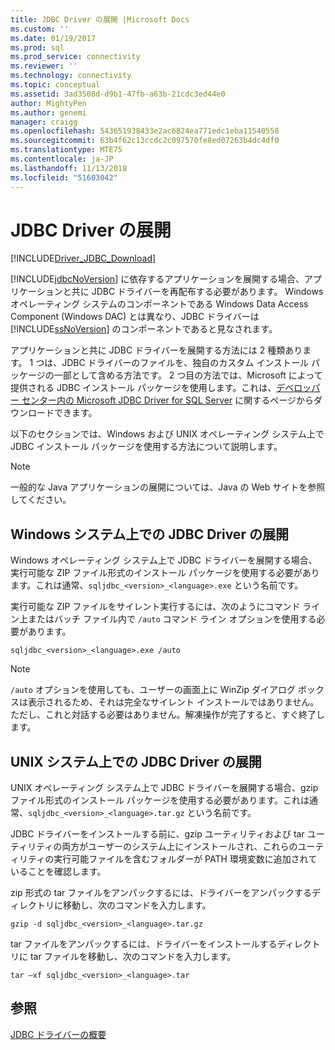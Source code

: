 ```yaml
---
title: JDBC Driver の展開 |Microsoft Docs
ms.custom: ''
ms.date: 01/19/2017
ms.prod: sql
ms.prod_service: connectivity
ms.reviewer: ''
ms.technology: connectivity
ms.topic: conceptual
ms.assetid: 3ad3508d-d9b1-47fb-a63b-21cdc3ed44e0
author: MightyPen
ms.author: genemi
manager: craigg
ms.openlocfilehash: 543651938433e2ac6824ea771edc1eba11540558
ms.sourcegitcommit: 63b4f62c13ccdc2c097570fe8ed07263b4dc4df0
ms.translationtype: MTE75
ms.contentlocale: ja-JP
ms.lasthandoff: 11/13/2018
ms.locfileid: "51603042"
---
```

# <a name="deploying-the-jdbc-driver"></a>JDBC Driver の展開
[!INCLUDE[Driver_JDBC_Download](../../includes/driver_jdbc_download.md)]

  [!INCLUDE[jdbcNoVersion](../../includes/jdbcnoversion_md.md)] に依存するアプリケーションを展開する場合、アプリケーションと共に JDBC ドライバーを再配布する必要があります。 Windows オペレーティング システムのコンポーネントである Windows Data Access Component (Windows DAC) とは異なり、JDBC ドライバーは [!INCLUDE[ssNoVersion](../../includes/ssnoversion-md.md)] のコンポーネントであると見なされます。  
  
 アプリケーションと共に JDBC ドライバーを展開する方法には 2 種類あります。 1 つは、JDBC ドライバーのファイルを、独自のカスタム インストール パッケージの一部として含める方法です。 2 つ目の方法では、Microsoft によって提供される JDBC インストール パッケージを使用します。これは、[デベロッパー センター内の Microsoft JDBC Driver for SQL Server](https://go.microsoft.com/fwlink/?LinkId=70166) に関するページからダウンロードできます。  
  
 以下のセクションでは、Windows および UNIX オペレーティング システム上で JDBC インストール パッケージを使用する方法について説明します。  
  
> [!NOTE]  
>  一般的な Java アプリケーションの展開については、Java の Web サイトを参照してください。  
  
## <a name="deploying-the-jdbc-driver-on-windows-systems"></a>Windows システム上での JDBC Driver の展開  
 Windows オペレーティング システム上で JDBC ドライバーを展開する場合、実行可能な ZIP ファイル形式のインストール パッケージを使用する必要があります。これは通常、`sqljdbc_<version>_<language>.exe` という名前です。  
  
 実行可能な ZIP ファイルをサイレント実行するには、次のようにコマンド ライン上またはバッチ ファイル内で `/auto` コマンド ライン オプションを使用する必要があります。  
  
 `sqljdbc_<version>_<language>.exe /auto`  
  
> [!NOTE]  
>  `/auto` オプションを使用しても、ユーザーの画面上に WinZip ダイアログ ボックスは表示されるため、それは完全なサイレント インストールではありません。 ただし、これと対話する必要はありません。解凍操作が完了すると、すぐ終了します。  
  
## <a name="deploying-the-driver-on-unix-systems"></a>UNIX システム上での JDBC Driver の展開  
 UNIX オペレーティング システム上で JDBC ドライバーを展開する場合、gzip ファイル形式のインストール パッケージを使用する必要があります。これは通常、`sqljdbc_<version>_<language>.tar.gz` という名前です。  
  
 JDBC ドライバーをインストールする前に、gzip ユーティリティおよび tar ユーティリティの両方がユーザーのシステム上にインストールされ、これらのユーティリティの実行可能ファイルを含むフォルダーが PATH 環境変数に追加されていることを確認します。  
  
 zip 形式の tar ファイルをアンパックするには、ドライバーをアンパックするディレクトリに移動し、次のコマンドを入力します。  
  
 `gzip -d sqljdbc_<version>_<language>.tar.gz`  
  
 tar ファイルをアンパックするには、ドライバーをインストールするディレクトリに tar ファイルを移動し、次のコマンドを入力します。  
  
 `tar –xf sqljdbc_<version>_<language>.tar`  
  
## <a name="see-also"></a>参照  
 [JDBC ドライバーの概要](../../connect/jdbc/overview-of-the-jdbc-driver.md)  
  
  
